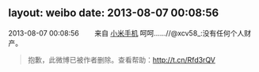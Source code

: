 layout: weibo
date: 2013-08-07 00:08:56
---
<meta name="referrer" content="no-referrer" />

2013-08-07 00:08:56  &nbsp;&nbsp;&nbsp;&nbsp;&nbsp;&nbsp; 来自 <a href="http://app.weibo.com/t/feed/22zMnn" rel="nofollow">小米手机</a>
呵呵……//@xcv58_:没有任何个人财产。
>  抱歉，此微博已被作者删除。查看帮助：http://t.cn/Rfd3rQV
